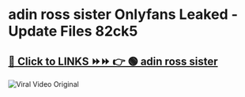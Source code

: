 
 # adin ross sister Onlyfans Leaked - Update Files 82ck5

## <h2><a href="https://clipsfans.com/adin_ross_sister&ref=git">🔗 Click to LINKS ⏩⏩ 👉 🟢 adin ross sister </a></h2>

<a href="https://clipsfans.com/adin_ross_sister&ref=git" rel="nofollow" data-target="animated-image.originalLink"><img src="https://i.ibb.co.com/xMMVF88/686577567.gif" alt="Viral Video Original" style="max-width: 100%; display: inline-block;" data-target="animated-image.originalImage"></a>

